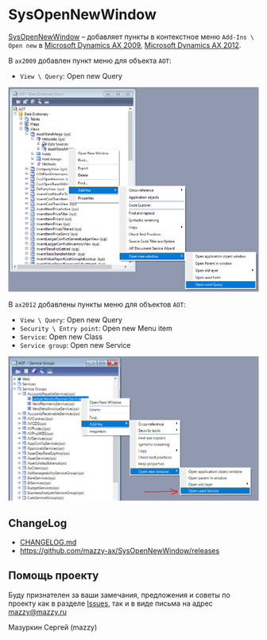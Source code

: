 # SysOpenNewWindow

[project]:https://github.com/mazzy-ax/SysOpenNewWindow
[license]:https://github.com/mazzy-ax/SysOpenNewWindow/blob/master/LICENSE

[SysOpenNewWindow][project] &ndash; добавляет пункты в контекстное меню `Add-Ins \ Open new` в [Microsoft Dynamics AX 2009](ax2009), [Microsoft Dynamics AX 2012](ax2012).

В `ax2009` добавлен пункт меню для объекта `AOT`:

* `View \ Query`: Open new Query

![aot with open new window menu in 2009](ax2009/Media/Aot.PNG)

В `ax2012` добавлены пункты меню для объектов `AOT`:

* `View \ Query`: Open new Query
* `Security \ Entry point`: Open new Menu item
* `Service`: Open new Class
* `Service group`: Open new Service

![aot with open new window menu in 2012](ax2012/Media/Aot.png)

## ChangeLog

* [CHANGELOG.md](CHANGELOG.md)
* <https://github.com/mazzy-ax/SysOpenNewWindow/releases>

## Помощь проекту

Буду признателен за ваши замечания, предложения и советы по проекту как в разделе [Issues](https://github.com/mazzy-ax/SysOpenNewWindow/issues), так и в виде письма на адрес <mazzy@mazzy.ru>

Мазуркин Сергей (mazzy)
